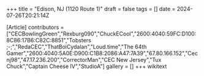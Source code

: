 +++
title = "Edison, NJ (1120 Route 1)"
draft = false
tags = []
date = 2024-07-26T20:21:14Z

[Article]
contributors = ["CECBowlingGreen","Rexburg090","ChuckECool","2600:4040:59FC:D100:8C86:17B6:C82C:8851","Tobsters ;-;","RedaCEC","ThatBoiCydalan","Loud.time","The 64th Gamer","2600:4040:5A0E:D900:C1B8:2086:A47:7A39","67.80.166.152","Cecnj98","47.17.236.200","CorrectorMan","CEC New Jersey","Tux Chuck","Captain Cheese IV","StudioA"]
gallery = []
+++
wikitext